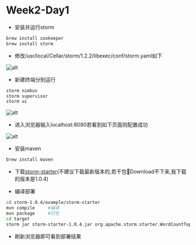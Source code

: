 # Week2-Day1

* 安装并运行storm

```bash
brew install zookeeper
brew install storm
```

* 修改/usr/local/Cellar/storm/1.2.2/libexec/conf/storm.yaml如下

![alt](https://github.com/jiahao-shen/SummerProject/blob/master/Week2/storm_yaml.png)

* 新建终端分别运行

```bash
storm nimbus
storm supervisor
storm ui
```

![alt](https://github.com/jiahao-shen/SummerProject/blob/master/Week2/iterm.png)

* 进入浏览器输入localhost:8080若看到如下页面则配置成功

![alt](https://github.com/jiahao-shen/SummerProject/blob/master/Week2/storm_ui.png)

* 安装maven

```bash
brew install maven
```

* 下载[storm-starter](https://github.com/apache/storm/releases)(不建议下载最新版本的,若干包Download不下来,我下载的版本是1.0.4)

* 编译部署

```bash
cd storm-1.0.4/example/storm-starter
mvn compile     #编译
mvn package     #打包
cd target
storm jar storm-starter-1.0.4.jar org.apache.storm.starter.WordCountTopology taks1      #自行替换类名
```

* 刷新浏览器即可看到部署结果